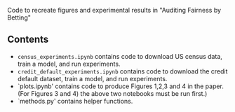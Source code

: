 Code to recreate figures and experimental results in "Auditing Fairness by Betting" 

## Contents 
- `census_experiments.ipynb` contains code to download US census data, train a model, and run experiments. 
- `credit_default_experiments.ipynb` contains code to download the credit default dataset, train a model, and run experiments. 
- `plots.ipynb' contains code to produce Figures 1,2,3 and 4 in the paper. (For Figures 3 and 4) the above two notebooks must be run first.)
- `methods.py' contains helper functions. 
